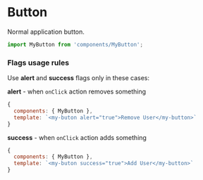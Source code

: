 # Button

Normal application button.

```js
import MyButton from 'components/MyButton';
```

<!-- STORY -->

### Flags usage rules

Use **alert** and **success** flags only in these cases:

**alert** - when `onClick` action removes something

```js
{
  components: { MyButton },
  template: `<my-buton alert="true">Remove User</my-button>`
}
```

**success** - when `onClick` action adds something

```js
{
  components: { MyButton },
  template: `<my-buton success="true">Add User</my-button>`
}
```
